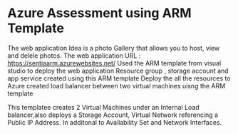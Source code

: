# Azure Assessment using ARM Template
The web application Idea is a photo Gallery that allows you to host, view and delele photos. 
The web application URL : https://sentiaarm.azurewebsites.net/ 
Used the ARM template from visual studio to deploy the web application 
Resource group , storage account and app service created using this ARM template 
Deploy the all the resources to Azure 
created load balancer between two virtual machines uisng the ARM template

This templatee creates 2 Virtual Machines under an Internal Load balancer,also deploys a Storage Account, Virtual Network referencing a Public IP Address. In additonal to Availability Set and Network Interfaces.

